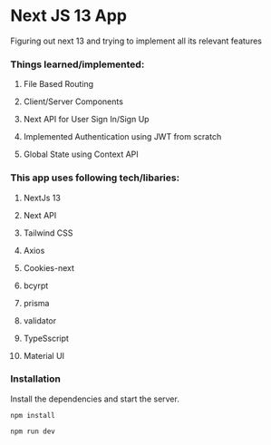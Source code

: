 # Next JS 13 App


Figuring out next 13 and trying to implement all its relevant features 

### Things learned/implemented:


1. File Based Routing

2. Client/Server Components

3. Next API for User Sign In/Sign Up


4. Implemented Authentication using JWT from scratch

5. Global State using Context API

### This app uses following tech/libaries:

1. NextJs 13

2. Next API

3. Tailwind CSS

4. Axios

5. Cookies-next

6. bcyrpt

7. prisma

8. validator

9. TypeSscript

10. Material UI


### Installation

Install the dependencies and start the server.

```
npm install

npm run dev

